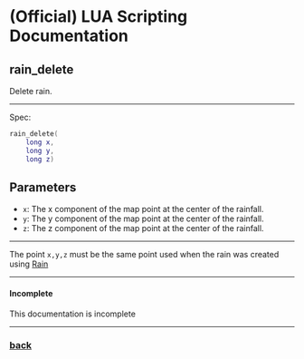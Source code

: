 
# (Official) LUA Scripting Documentation

## rain_delete

Delete rain.

___

Spec:

```lua
rain_delete(
	long x,
	long y,
	long z)
```

## Parameters

- `x`: The x component of the map point at the center of the rainfall.
- `y`: The y component of the map point at the center of the rainfall.
- `z`: The z component of the map point at the center of the rainfall.

___

The point `x,y,z` must be the same point used when the rain was created using [Rain](rain)

___

#### Incomplete

This documentation is incomplete

___

### [back](../weather)
